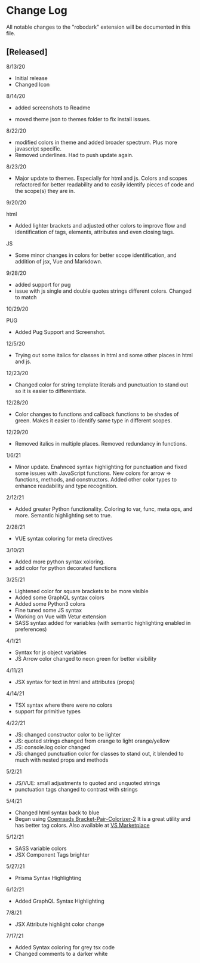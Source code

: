 # Change Log

All notable changes to the "robodark" extension will be documented in this file.

## [Released]

8/13/20

- Initial release
- Changed Icon

8/14/20

- added screenshots to Readme

- moved theme json to themes folder to fix install issues.

8/22/20

- modified colors in theme and added broader spectrum. Plus more javascript specific.
- Removed underlines. Had to push update again.

8/23/20

- Major update to themes. Especially for html and js. Colors and scopes refactored for better readability and to easily identify pieces of code and the scope(s) they are in.

9/20/20

html

- Added lighter brackets and adjusted other colors to improve flow and identification of tags, elements, attributes and even closing tags.

JS

- Some minor changes in colors for better scope identification, and addition of jsx, Vue and Markdown.

9/28/20

- added support for pug
- issue with js single and double quotes strings different colors. Changed to match

10/29/20

PUG

- Added Pug Support and Screenshot.

12/5/20

- Trying out some italics for classes in html and some other places in html and js.

12/23/20

- Changed color for string template literals and punctuation to stand out so it is easier to differentiate.

12/28/20

- Color changes to functions and callback functions to be shades of green. Makes it easier to identify same type in different scopes.

12/29/20

- Removed italics in multiple places. Removed redundancy in functions.

1/6/21

- Minor update. Enahnced syntax highlighting for punctuation and fixed some issues with JavaScript functions. New colors for arrow => functions, methods, and constructors. Added other color types to enhance readability and type recognition.

2/12/21

- Added greater Python functionality. Coloring to var, func, meta ops, and more. Semantic highlighting set to true.

2/28/21

- VUE syntax coloring for meta directives

3/10/21

- Added more python syntax xoloring.
- add color for python decorated functions

3/25/21

- Lightened color for square brackets to be more visible
- Added some GraphQL syntax colors
- Added some Python3 colors
- Fine tuned some JS syntax
- Working on Vue with Vetur extension
- SASS syntax added for variables (with semantic highlighting enabled in preferences)

4/1/21

- Syntax for js object variables
- JS Arrow color changed to neon green for better visibility

4/11/21

- JSX syntax for text in html and attributes (props)

4/14/21

- TSX syntax where there were no colors
- support for primitive types

4/22/21

- JS: changed constructor color to be lighter
- JS: quoted strings changed from orange to light orange/yellow
- JS: console.log color changed
- JS: changed punctuation color for classes to stand out, it blended to much with nested props and methods

5/2/21

- JS/VUE: small adjustments to quoted and unquoted strings
- punctuation tags changed to contrast with strings

5/4/21

- Changed html syntax back to blue
- Began using [Coenraads Bracket-Pair-Colorizer-2](https://github.com/CoenraadS/Bracket-Pair-Colorizer-2) It is a great utility and has better tag colors. Also available at [VS Marketplace](https://marketplace.visualstudio.com/items?itemName=CoenraadS.bracket-pair-colorizer-2&ssr=false#review-details.)

5/12/21

- SASS variable colors
- JSX Component Tags brighter

5/27/21

- Prisma Syntax Highlighting

6/12/21

- Added GraphQL Syntax Highlighting

7/8/21

- JSX Attribute highlight color change

7/17/21

- Added Syntax coloring for grey tsx code
- Changed comments to a darker white
